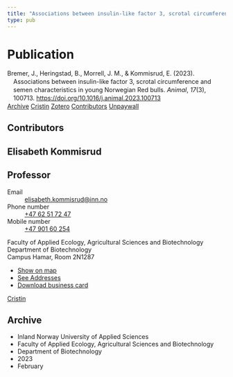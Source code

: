 ```yaml
---
title: "Associations between insulin-like factor 3, scrotal circumference and semen characteristics in young Norwegian Red bulls"
type: pub
---
```

<h1>Publication</h1>
<article id="csl-bib-container-4Q2K35UQ" class="csl-bib-container">
  <div class="csl-bib-body" style="line-height: 1.35; padding-left: 1em; text-indent:-1em;">
  <div class="csl-entry">Bremer, J., Heringstad, B., Morrell, J. M., &amp; Kommisrud, E. (2023). Associations between insulin-like factor 3, scrotal circumference and semen characteristics in young Norwegian Red bulls. <i>Animal</i>, <i>17</i>(3), 100713. <a href="https://doi.org/10.1016/j.animal.2023.100713">https://doi.org/10.1016/j.animal.2023.100713</a></div>
</div>
  <div class="csl-bib-buttons">
    <a href="#taxonomy-article-4Q2K35UQ" class="csl-bib-button">Archive</a>
    <a href="https://app.cristin.no/results/show.jsf?id=2124552" alt="Cristin URL" class="csl-bib-button">Cristin</a>
    <a href="http://zotero.org/groups/5022929/items/4Q2K35UQ" alt="Zotero URL" class="csl-bib-button">Zotero</a>
    <a href="#contributors-article-4Q2K35UQ" class="csl-bib-button">Contributors</a>
    <a href="https://doi.org/10.1016/j.animal.2023.100713" class="csl-bib-button">Unpaywall</a>
  </div>
  <div id="csl-bib-meta-container-4Q2K35UQ"></div>
</article>
<div id="csl-bib-meta-4Q2K35UQ" class="csl-bib-meta">
  <article id="contributors-article-4Q2K35UQ" class="contributors-article">
    <h1>Contributors</h1>
    <div class="personas">
<div class="vrtx-hinn-person-card">
<div class="photo">
<i class="lar la-user-circle missing-person"></i>
</div>
<div class="info">
<hgroup><h1>Elisabeth Kommisrud</h1>
<h2>Professor</h2>
</hgroup><dl>
<dt>Email</dt>
<dd>
<a href="mailto:elisabeth.kommisrud@inn.no">elisabeth.kommisrud@inn.no</a>
</dd>
<dt>Phone number</dt>
<dd><a href="tel:+4762517247">
+47 62 51 72 47
</a></dd>
<dt>Mobile number</dt>
<dd><a href="tel:+4790160254">
+47 901 60 254
</a></dd>
</dl>
<p>
Faculty of Applied Ecology, Agricultural Sciences and Biotechnology<br>
Department of Biotechnology<br>
Campus Hamar,
Room 2N1287
</p>
<ul class="vrtx-hinn-links">
<li><a href="https://www.google.com/maps?q=60.79677,11.07358">Show on map</a></li>
<li><a href="https://www.inn.no/english/find-an-employee/elisabeth-kommisrud.html#vrtx-hinn-addresses">See Addresses</a></li>
<li><a href="https://www.inn.no/english/find-an-employee/elisabeth-kommisrud.html?vrtx=vcf">Download business card</a></li>
</ul>
</div>
</div>
<a href="https://app.cristin.no/persons/show.jsf?id=328194" alt="Cristin URL" class="personas-cristin">Cristin</a>
</div>
  </article>
  <article id="taxonomy-article-4Q2K35UQ" class="taxonomy-article">
    <h1>Archive</h1>
    <ul>
      <li>Inland Norway University of Applied Sciences</li>
      <li>Faculty of Applied Ecology, Agricultural Sciences and Biotechnology</li>
      <li>Department of Biotechnology</li>
      <li>2023</li>
      <li>February</li>
    </ul>
  </article>
</div>
